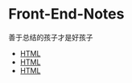 # Front-End-Notes
善于总结的孩子才是好孩子
* [HTML](/HTML/html.md)
* [HTML](/CSS/css.md)
* [HTML](/Javascript/Javascript.md)